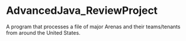 # AdvancedJava_ReviewProject
A program that processes a file of major Arenas and their teams/tenants from around the United States.

